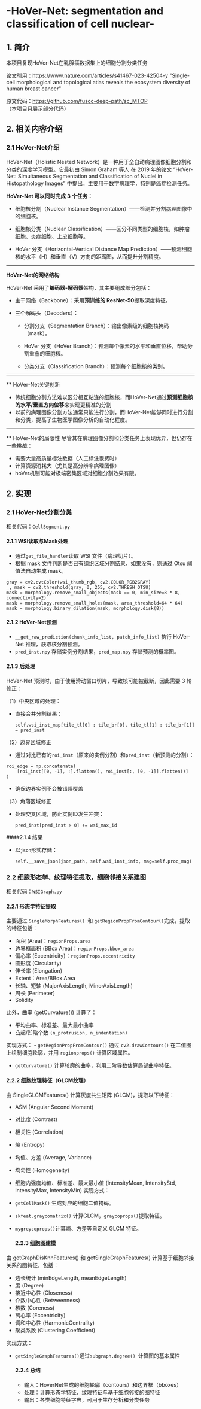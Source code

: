 # -HoVer-Net: segmentation and classification of cell nuclear-
## 1. 简介

本项目复现HoVer-Net在乳腺癌数据集上的细胞分割分类任务

论文引用：https://www.nature.com/articles/s41467-023-42504-y  "Single-cell morphological and topological atlas reveals the ecosystem diversity of human breast cancer"

原文代码：https://github.com/fuscc-deep-path/sc_MTOP   
（本项目只展示部分代码）



## 2. 相关内容介绍

### 2.1 HoVer-Net介绍

HoVer-Net（Holistic Nested Network）是一种用于全自动病理图像细胞分割和分类的深度学习模型。它最初由 Simon Graham 等人 在 2019 年的论文 “HoVer-Net: Simultaneous Segmentation and Classification of Nuclei in Histopathology Images” 中提出，主要用于数字病理学，特别是癌症检测任务。

**HoVer-Net 可以同时完成 3 个任务：**

  - 细胞核分割（Nuclear Instance Segmentation）——检测并分割病理图像中的细胞核。
     
  - 细胞核分类（Nuclear Classification）——区分不同类型的细胞核，如肿瘤细胞、炎症细胞、上皮细胞等。
  
  - HoVer 分支（Horizontal-Vertical Distance Map Prediction）——预测细胞核的水平（H）和垂直（V）方向的距离图，从而提升分割精度。

---------------

**HoVer-Net的网络结构**

HoVer-Net 采用了**编码器-解码器**架构，其主要组成部分包括：

  - 主干网络（Backbone）：采用**预训练的 ResNet-50**提取深度特征。 

   - 三个解码头（Decoders）：
     
    	- 分割分支（Segmentation Branch）：输出像素级的细胞核掩码（mask）。
       
    	- HoVer 分支（HoVer Branch）：预测每个像素的水平和垂直位移，帮助分割重叠的细胞核。
       
    	- 分类分支（Classification Branch）：预测每个细胞核的类别。
    
---------------
** HoVer-Net关键创新
- 传统细胞分割方法难以区分相互粘连的细胞核，而HoVer-Net通过**预测细胞核的水平/垂直方向位移**来实现更精准的分割
- 以前的病理图像分割方法通常只能进行分割，而HoVer-Net能够同时进行分割和分类，提高了生物医学图像分析的自动化程度。

---------------
** HoVer-Net的局限性
尽管其在病理图像分割和分类任务上表现优异，但仍存在一些挑战：
- 需要大量高质量标注数据（人工标注很费时）
- 计算资源消耗大（尤其是高分辨率病理图像）
- hoVer机制可能对极端密集区域对细胞分割效果有限。
 
## 2. 实现

### 2.1 HoVer-Net分割分类
相关代码：```CellSegment.py```
#### 2.1.1 WSI读取与Mask处理
- 通过```get_file_handler```读取 WSI 文件（病理切片）。
- 根据 mask 文件判断是否已有组织区域分割结果，如果没有，则通过 Otsu 阈值法自动生成 mask。
```
gray = cv2.cvtColor(wsi_thumb_rgb, cv2.COLOR_RGB2GRAY)
_, mask = cv2.threshold(gray, 0, 255, cv2.THRESH_OTSU)
mask = morphology.remove_small_objects(mask == 0, min_size=8 * 8, connectivity=2)
mask = morphology.remove_small_holes(mask, area_threshold=64 * 64)
mask = morphology.binary_dilation(mask, morphology.disk(8))
```
#### 2.1.2 HoVer-Net预测
- ```__get_raw_prediction(chunk_info_list, patch_info_list)``` 执行 HoVer-Net 推理，获取核分割预测。
- ```pred_inst.npy``` 存储实例分割结果，```pred_map.npy``` 存储预测的概率图。
#### 2.1.3 后处理
HoVer-Net 预测时，由于使用滑动窗口切片，导致核可能被截断，因此需要 3 轮修正：

（1）中央区域的处理：

  - 直接合并分割结果：
    ```
    self.wsi_inst_map[tile_tl[0] : tile_br[0], tile_tl[1] : tile_br[1]] = pred_inst
    ```

（2）边界区域修正

  - 通过对比已有的```roi_inst```（原来的实例分割）和```pred_inst```（新预测的分割）：
  ```
  roi_edge = np.concatenate(
      [roi_inst[[0, -1], :].flatten(), roi_inst[:, [0, -1]].flatten()]
  )
  ```
  - 确保边界实例不会被错误覆盖

（3）角落区域修正
  - 处理交叉区域，防止实例ID发生冲突：
    ```
    pred_inst[pred_inst > 0] += wsi_max_id
    ```

####2.1.4 结果
- 以```json```形式存储：
  ```
  self.__save_json(json_path, self.wsi_inst_info, mag=self.proc_mag)
  ```
### 2.2 细胞形态学、纹理特征提取，细胞邻接关系建图
相关代码：```WSIGraph.py```
#### 2.2.1 形态学特征提取

主要通过 ```SingleMorphFeatures() ```和 ```getRegionPropFromContour()```完成，提取的特征包括：
- 面积 (Area)：```regionProps.area```
- 边界框面积 (BBox Area)：```regionProps.bbox_area```
- 偏心率 (Eccentricity)：```regionProps.eccentricity```
- 圆形度 (Circularity)
- 伸长率 (Elongation)
- Extent：Area/BBox Area
- 长轴、短轴 (MajorAxisLength, MinorAxisLength)
- 周长 (Perimeter)
- Solidity

此外，曲率 (getCurvature()) 计算了：
- 平均曲率、标准差、最大最小曲率
- 凸起/凹陷个数 ```(n_protrusion, n_indentation)```

实现方式：
	-	```getRegionPropFromContour()``` 通过 ```cv2.drawContours()``` 在二值图上绘制细胞轮廓，并用 ```regionprops()``` 计算区域属性。
 - ```getCurvature()``` 计算轮廓的曲率，利用二阶导数估算局部曲率特征。

#### 2.2.2 细胞纹理特征（GLCM纹理）
由 SingleGLCMFeatures() 计算灰度共生矩阵 (GLCM)，提取以下特征：
- ASM (Angular Second Moment)
- 对比度 (Contrast)
- 相关性 (Correlation)
- 熵 (Entropy)
- 均值、方差 (Average, Variance)
- 均匀性 (Homogeneity)
- 细胞内强度均值、标准差、最大最小值 (IntensityMean, IntensityStd, IntensityMax, IntensityMin)
实现方式：
- ```getCellMask()``` 生成对应的细胞二值掩码。
- ```skfeat.graycomatrix()``` 计算GLCM，```graycoprops()```提取特征。
- ```mygreycoprops()```计算熵、方差等自定义 GLCM 特征。

  #### 2.2.3 细胞图建模

由 getGraphDisKnnFeatures() 和 getSingleGraphFeatures() 计算基于细胞邻接关系的图特征，包括：
- 边长统计 (minEdgeLength, meanEdgeLength)
- 度 (Degree)
- 接近中心性 (Closeness)
- 介数中心性 (Betweenness)
- 核数 (Coreness)
- 离心率 (Eccentricity)
- 调和中心性 (HarmonicCentrality)
- 聚类系数 (Clustering Coefficient)

实现方式：
- ```getSingleGraphFeatures()```通过```subgraph.degree() ```计算图的基本属性

  #### 2.2.4 总结
  - 输入：HoverNet生成的细胞轮廓（contours）和边界框（bboxes）
  - 处理：计算形态学特征、纹理特征与基于细胞邻接的图特征
  - 输出：各类细胞特征字典，可用于生存分析和分类任务

  
